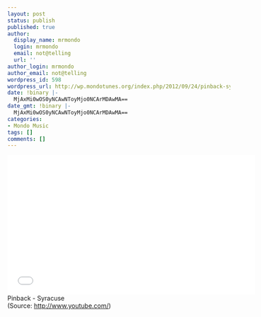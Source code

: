 ```yaml
---
layout: post
status: publish
published: true
author:
  display_name: mrmondo
  login: mrmondo
  email: not@telling
  url: ''
author_login: mrmondo
author_email: not@telling
wordpress_id: 598
wordpress_url: http://wp.mondotunes.org/index.php/2012/09/24/pinback-syracuse/
date: !binary |-
  MjAxMi0wOS0yNCAwNToyMjo0NCArMDAwMA==
date_gmt: !binary |-
  MjAxMi0wOS0yNCAwNToyMjo0NCArMDAwMA==
categories:
- Mondo Music
tags: []
comments: []
---
```

<iframe width="560" height="315" src="//www.youtube.com/embed/6Vbw5RiVaRk" frameborder="0"> </iframe>
Pinback - Syracuse
<div class="attribution">(<span>Source:</span> <a href="http://www.youtube.com/">http://www.youtube.com/</a>)</div>
